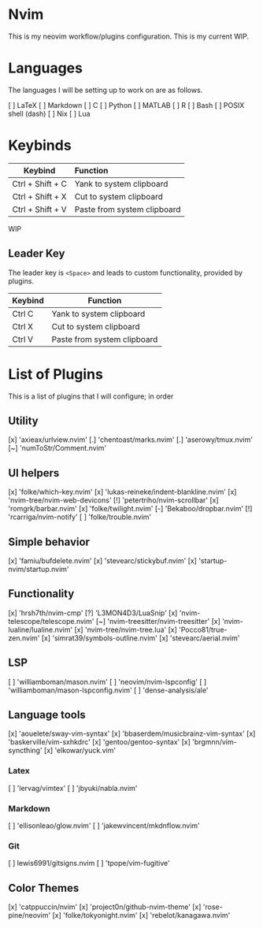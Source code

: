 # Nvim

This is my neovim workflow/plugins configuration.
This is my current WIP.

# Languages

The languages I will be setting up to work on are as follows.

[ ] LaTeX
[ ] Markdown
[ ] C
[ ] Python
[ ] MATLAB
[ ] R
[ ] Bash
[ ] POSIX shell (dash)
[ ] Nix
[ ] Lua

# Keybinds

| Keybind               | Function                              |
| :-------------------: | :------------------------------------ |
| Ctrl + Shift + C      | Yank to system clipboard              |
| Ctrl + Shift + X      | Cut to system clipboard               |
| Ctrl + Shift + V      | Paste from system clipboard           |

WIP

## Leader Key

The leader key is `<Space>` and leads to custom functionality,
provided by plugins.

| Keybind | Function                    |
| ------- | --------------------------- |
| Ctrl C  | Yank to system clipboard    |
| Ctrl X  | Cut to system clipboard     |
| Ctrl V  | Paste from system clipboard |

# List of Plugins

This is a list of plugins that I will configure; in order

## Utility

[x] 'axieax/urlview.nvim'
[.] 'chentoast/marks.nvim'
[.] 'aserowy/tmux.nvim'
[~] 'numToStr/Comment.nvim'

## UI helpers

[x] 'folke/which-key.nvim'
[x] 'lukas-reineke/indent-blankline.nvim'
[x] 'nvim-tree/nvim-web-devicons'
[!] 'petertriho/nvim-scrollbar'
[x] 'romgrk/barbar.nvim'
[x] 'folke/twilight.nvim'
[-] 'Bekaboo/dropbar.nvim'
[!] 'rcarriga/nvim-notify'
[ ] 'folke/trouble.nvim'

## Simple behavior

[x] 'famiu/bufdelete.nvim'
[x] 'stevearc/stickybuf.nvim'
[x] 'startup-nvim/startup.nvim'

## Functionality

[x] 'hrsh7th/nvim-cmp'
[?] 'L3MON4D3/LuaSnip'
[x] 'nvim-telescope/telescope.nvim'
[~] 'nvim-treesitter/nvim-treesitter'
[x] 'nvim-lualine/lualine.nvim'
[x] 'nvim-tree/nvim-tree.lua'
[x] 'Pocco81/true-zen.nvim'
[x] 'simrat39/symbols-outline.nvim'
[x] 'stevearc/aerial.nvim'

## LSP

[ ] 'williamboman/mason.nvim'
[ ] 'neovim/nvim-lspconfig'
[ ] 'williamboman/mason-lspconfig.nvim'
[ ] 'dense-analysis/ale'

## Language tools

[x] 'aouelete/sway-vim-syntax'
[x] 'bbaserdem/musicbrainz-vim-syntax'
[x] 'baskerville/vim-sxhkdrc'
[x] 'gentoo/gentoo-syntax'
[x] 'brgmnn/vim-syncthing'
[x] 'elkowar/yuck.vim'

### Latex

[ ] 'lervag/vimtex'
[ ] 'jbyuki/nabla.nvim'

### Markdown

[ ] 'ellisonleao/glow.nvim'
[ ] 'jakewvincent/mkdnflow.nvim'

### Git

[ ] lewis6991/gitsigns.nvim
[ ] 'tpope/vim-fugitive'

## Color Themes

[x] 'catppuccin/nvim'
[x] 'project0n/github-nvim-theme'
[x] 'rose-pine/neovim'
[x] 'folke/tokyonight.nvim'
[x] 'rebelot/kanagawa.nvim'
